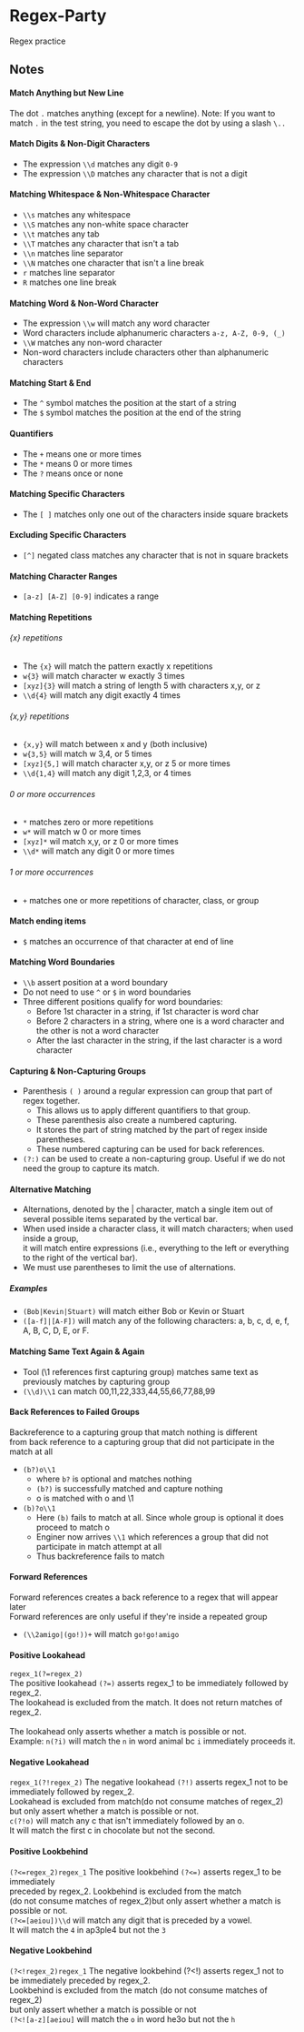 # Regex-Party
Regex practice

## Notes

#### Match Anything but New Line
The dot `.` matches anything (except for a newline).
Note: If you want to match `.` in the test string, 
you need to escape the dot by using a slash `\..`

#### Match Digits & Non-Digit Characters
* The expression `\\d` matches any digit `0-9`
* The expression `\\D` matches any character that is not a digit

#### Matching Whitespace & Non-Whitespace Character
* `\\s` matches any whitespace
* `\\S` matches any non-white space character
* `\\t` matches any tab
* `\\T` matches any character that isn't a tab
* `\\n` matches line separator
* `\\N` matches one character that isn't a line break
* `r` matches line separator
* `R` matches one line break


#### Matching Word & Non-Word Character
* The expression `\\w` will match any word character
* Word characters include alphanumeric characters `a-z, A-Z, 0-9, (_)`
* `\\W` matches any non-word character
* Non-word characters include characters other than alphanumeric characters


#### Matching Start & End
* The `^` symbol matches the position at the start of a string
* The `$` symbol matches the position at the end of the string

#### Quantifiers
* The `+` means one or more times
* The `*` means 0 or more times
* The `?` means once or none

#### Matching Specific Characters
* The `[ ]` matches only one out of the characters inside square brackets

#### Excluding Specific Characters
* `[^]` negated class matches any character that is not in square brackets

#### Matching Character Ranges
* `[a-z] [A-Z] [0-9]` indicates a range

#### Matching Repetitions
###### {x} repetitions
* The `{x}` will match the pattern exactly x repetitions
* `w{3}` will match character w exactly 3 times
* `[xyz]{3}` will match a string of length 5 with characters x,y, or z
* `\\d{4}` will match any digit exactly 4 times

###### {x,y} repetitions
* `{x,y}` will match between x and y (both inclusive)
* `w{3,5}` will match w 3,4, or 5 times
* `[xyz]{5,]` will match character x,y, or z 5 or more times
* `\\d{1,4}` will match any digit 1,2,3, or 4 times

###### 0 or more occurrences
* `*` matches zero or more repetitions
* `w*` will match w 0 or more times
* `[xyz]*` wil match x,y, or z 0 or more times
* `\\d*` will match any digit 0 or more times

###### 1 or more occurrences
* `+` matches one or more repetitions of character, class, or group

#### Match ending items
* `$` matches an occurrence of that character at end of line

#### Matching Word Boundaries
* `\\b` assert position at a word boundary
* Do not need to use `^` or `$` in word boundaries
* Three different positions qualify for word boundaries:
    * Before 1st character in a string, if 1st character is word char
    * Before 2 characters in a string, where one is a word character and the other is not a word character
    * After the last character in the string, if the last character is a word character

####  Capturing & Non-Capturing Groups
* Parenthesis `( )` around a regular expression can group that part of regex together.
    * This allows us to apply different quantifiers to that group.
    * These parenthesis also create a numbered capturing.
    * It stores the part of string matched by the part of regex inside parentheses.
    * These numbered capturing can be used for back references. 
* `(?:)`  can be used to create a non-capturing group. Useful if we do not need the group to capture its match.

    
#### Alternative Matching
* Alternations, denoted by the | character, match a single item out of several possible items separated by the vertical bar. 
* When used inside a character class, it will match characters; when used inside a group,<br /> it will match entire expressions (i.e., everything to the left or everything to the right of the vertical bar).
* We must use parentheses to limit the use of alternations.
##### Examples
* `(Bob|Kevin|Stuart)` will match either Bob or Kevin or Stuart
* `([a-f]|[A-F])` will match any of the following characters: a, b, c, d, e, f, A, B, C, D, E, or F.

#### Matching Same Text Again & Again
* Tool (\\1 references first capturing group) matches same text as previously matches by capturing group
* `(\\d)\\1` can match 00,11,22,333,44,55,66,77,88,99

#### Back References to Failed Groups
Backreference to a capturing group that match nothing is different  <br />
from back reference to a capturing group that did not participate in the match at all
* `(b?)o\\1` 
    * where `b?` is optional and matches nothing
    * `(b?)` is successfully matched and capture nothing
    * o is matched with o and \\1 
* `(b)?o\\1`
    * Here `(b)` fails to match at all. Since whole group is optional it does proceed to match o
    * Enginer now arrives `\\1` which references a group that did not participate in match attempt at all
    * Thus backreference fails to match
    
#### Forward References
Forward references creates a back reference to a regex that will appear later
<br />Forward references are only useful if they're inside a repeated group
* `(\\2amigo|(go!))+` will match `go!go!amigo`

#### Positive Lookahead
`regex_1(?=regex_2)` <br />
The positive lookahead `(?=)` asserts regex_1 to be immediately followed by regex_2.<br /> 
The lookahead is excluded from the match. It does not return matches of regex_2.<br />  
The lookahead only asserts whether a match is possible or not.<br />
Example: `n(?i)` will match the `n` in word animal bc `i` immediately proceeds it.

#### Negative Lookahead
`regex_1(?!regex_2)`
The negative lookahead `(?!)` asserts regex_1 not to be immediately followed by regex_2.
<br />Lookahead is excluded from match(do not consume matches of regex_2)
<br />but only assert whether a match is possible or not.<br />
`c(?!o)` will match any c that isn't immediately followed by an o.<br />
It will match the first c in chocolate but not the second.
 
#### Positive Lookbehind
`(?<=regex_2)regex_1`
The positive lookbehind `(?<=)` asserts regex_1 to be immediately<br />
preceded by regex_2. Lookbehind is excluded from the match<br /> 
(do not consume matches of regex_2)but only assert whether a match is possible or not.<br />
`(?<=[aeiou])\\d` will match any digit that is preceded by a vowel.<br />
It will match the `4` in ap3ple4 but not the `3`

#### Negative Lookbehind
`(?<!regex_2)regex_1`
The negative lookbehind (?<!) asserts regex_1 not to be immediately preceded by regex_2.<br />
Lookbehind is excluded from the match (do not consume matches of regex_2)<br />
but only assert whether a match is possible or not<br />
`(?<![a-z][aeiou]` will match the `o` in word he3o but not the `h`

